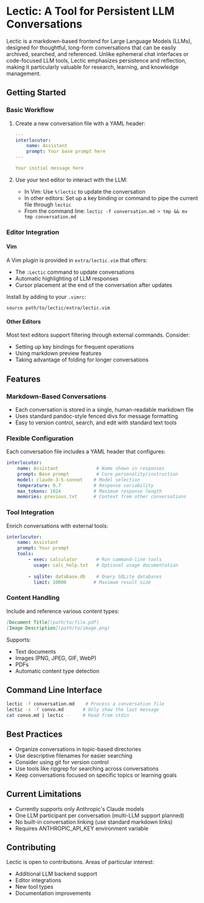 # Lectic: A Tool for Persistent LLM Conversations

Lectic is a markdown-based frontend for Large Language Models (LLMs), designed
for thoughtful, long-form conversations that can be easily archived, searched,
and referenced. Unlike ephemeral chat interfaces or code-focused LLM tools,
Lectic emphasizes persistence and reflection, making it particularly valuable
for research, learning, and knowledge management.

## Getting Started

### Basic Workflow
1. Create a new conversation file with a YAML header:
   ```yaml
   ---
   interlocutor:
       name: Assistant
       prompt: Your base prompt here
   ---

   Your initial message here
   ```

2. Use your text editor to interact with the LLM:
   - In Vim: Use `%!lectic` to update the conversation
   - In other editors: Set up a key binding or command to pipe the current file
     through `lectic`
   - From the command line: `lectic -f conversation.md > tmp && mv tmp
     conversation.md`

### Editor Integration

#### Vim
A Vim plugin is provided in `extra/lectic.vim` that offers:
- The `:Lectic` command to update conversations
- Automatic highlighting of LLM responses
- Cursor placement at the end of the conversation after updates

Install by adding to your `.vimrc`:
```vim
source path/to/lectic/extra/lectic.vim
```

#### Other Editors
Most text editors support filtering through external commands. Consider:
- Setting up key bindings for frequent operations
- Using markdown preview features
- Taking advantage of folding for longer conversations

## Features

### Markdown-Based Conversations
- Each conversation is stored in a single, human-readable markdown file
- Uses standard pandoc-style fenced divs for message formatting
- Easy to version control, search, and edit with standard text tools

### Flexible Configuration
Each conversation file includes a YAML header that configures:
```yaml
interlocutor:
    name: Assistant              # Name shown in responses
    prompt: Base prompt          # Core personality/instruction
    model: claude-3-5-sonnet    # Model selection
    temperature: 0.7            # Response variability
    max_tokens: 1024            # Maximum response length
    memories: previous.txt      # Context from other conversations
```

### Tool Integration
Enrich conversations with external tools:
```yaml
interlocutor:
    name: Assistant
    prompt: Your prompt
    tools:
        - exec: calculator       # Run command-line tools
          usage: calc_help.txt   # Optional usage documentation
        
        - sqlite: database.db    # Query SQLite databases
          limit: 10000          # Maximum result size
```

### Content Handling
Include and reference various content types:
```markdown
[Document Title](path/to/file.pdf)
[Image Description](path/to/image.png)
```

Supports:
- Text documents
- Images (PNG, JPEG, GIF, WebP)
- PDFs
- Automatic content type detection

## Command Line Interface
```bash
lectic -f conversation.md    # Process a conversation file
lectic -s -f convo.md       # Only show the last message
cat convo.md | lectic -     # Read from stdin
```

## Best Practices

- Organize conversations in topic-based directories
- Use descriptive filenames for easier searching
- Consider using git for version control
- Use tools like ripgrep for searching across conversations
- Keep conversations focused on specific topics or learning goals

## Current Limitations

- Currently supports only Anthropic's Claude models
- One LLM participant per conversation (multi-LLM support planned)
- No built-in conversation linking (use standard markdown links)
- Requires ANTHROPIC_API_KEY environment variable

## Contributing

Lectic is open to contributions. Areas of particular interest:
- Additional LLM backend support
- Editor integrations
- New tool types
- Documentation improvements
